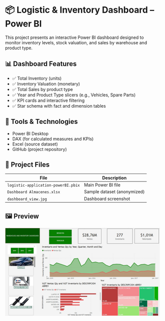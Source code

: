 # 📦 Logistic & Inventory Dashboard – Power BI

This project presents an interactive Power BI dashboard designed to monitor inventory levels, stock valuation, and sales by warehouse and product type.

## 📊 Dashboard Features

- ✅ Total Inventory (units)
- ✅ Inventory Valuation (monetary)
- ✅ Total Sales by product type
- ✅ Year and Product Type slicers (e.g., Vehicles, Spare Parts)
- ✅ KPI cards and interactive filtering
- ✅ Star schema with fact and dimension tables

## 🧰 Tools & Technologies

- Power BI Desktop
- DAX (for calculated measures and KPIs)
- Excel (source dataset)
- GitHub (project repository)

## 📁 Project Files

| File | Description |
|------|-------------|
| `logistic-application-powerBI.pbix` | Main Power BI file |
| `Dashboard Almacenes.xlsx` | Sample dataset (anonymized) |
| `dashboard_view.jpg` | Dashboard screenshot |

## 🖼️ Preview

![Dashboard Screenshot](dashboard_view.jpg)


